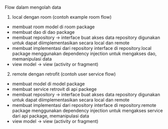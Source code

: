 Flow dalam mengolah data

1. local dengan room (contoh example room flow)
- membuat room model di room package
- membuat dao di dao package
- membuat repository -> interface buat akses data
repository digunakan untuk dapat diimplementasikan secara local dan remote
- membuat implementasi dari repository interface di repository.local package
menggunakan dependency injection untuk mengakses dao, memanipulasi data
- view model -> view (activity or fragment)


2. remote dengan retrofit (contoh user service flow)
- membuat model di model package
- membuat service retrovit di api packege
- membuat repository -> interface buat akses data
  repository digunakan untuk dapat diimplementasikan secara local dan remote
- membuat implementasi dari repository interface di repository.remote package
  menggunakan dependency injection untuk mengakses service dari api package, memanipulasi data
- view model -> view (activity or fragment)